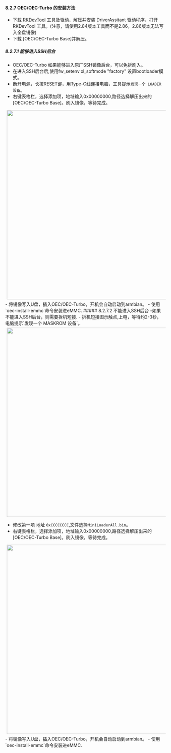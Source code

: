 #### 8.2.7 OEC/OEC-Turbo 的安装方法
- 下载 [RKDevTool](https://github.com/ophub/kernel/releases/download/tools/FastRhino_r68s_RKDevTool_Release_v2.86___DriverAssitant_v5.1.1.tar.gz) 工具及驱动，解压并安装 DriverAssitant 驱动程序，打开 RKDevTool 工具。(注意，请使用2.84版本工具而不是2.86，2.86版本无法写入全盘镜像)
- 下载 [OEC/OEC-Turbo Base]并解压。
##### 8.2.7.1 能够进入SSH后台
- OEC/OEC-Turbo 如果能够进入原厂SSH镜像后台，可以免拆刷入。
- 在进入SSH后台后,使用fw_setenv xl_softmode "factory" 设置bootloader模式。
- 断开电源，长按RESET键，用Type-C线连接电脑，工具提示`发现一个 LOADER 设备`。
- 右键表格栏，选择添加项，地址输入0x00000000,路径选择解压出来的[OEC/OEC-Turbo Base]。刷入镜像，等待完成。
<div style="width:100%;margin-top:40px;margin:5px;">
<img src=https://github.com/user-attachments/assets/2ff25684-7a71-4c5d-8b2d-59c9d118194d width="600" /><br />
</div>
- 将镜像写入U盘，插入OEC/OEC-Turbo，开机会自动启动到armbian。
- 使用`oec-install-emmc`命令安装进eMMC.
##### 8.2.7.2 不能进入SSH后台
-如果不能进入SSH后台，则需要拆机短接.
- 拆机短接图示触点,上电，等待约2-3秒，电脑提示`发现一个 MASKROM 设备`。
<div style="width:100%;margin-top:40px;margin:5px;">
<img src=https://github.com/user-attachments/assets/2381520a-cb2a-4599-8d21-5b0bad7ec93f width="600" /><br />
</div>

- 修改第一项 地址 `0xCCCCCCCC`,文件选择`MiniLoaderAll.bin`。
- 右键表格栏，选择添加项，地址输入0x00000000,路径选择解压出来的[OEC/OEC-Turbo Base]。刷入镜像，等待完成。
<div style="width:100%;margin-top:40px;margin:5px;">
<img src=https://github.com/user-attachments/assets/33bc678e-c858-42e4-a85a-a1af9310dd20 width="600" /><br />
</div>
- 将镜像写入U盘，插入OEC/OEC-Turbo，开机会自动启动到armbian。
- 使用`oec-install-emmc`命令安装进eMMC.
